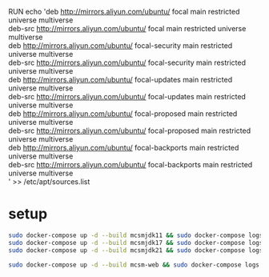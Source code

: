 RUN echo 'deb http://mirrors.aliyun.com/ubuntu/ focal main restricted universe multiverse \
deb-src http://mirrors.aliyun.com/ubuntu/ focal main restricted universe multiverse \
deb http://mirrors.aliyun.com/ubuntu/ focal-security main restricted universe multiverse \
deb-src http://mirrors.aliyun.com/ubuntu/ focal-security main restricted universe multiverse \
deb http://mirrors.aliyun.com/ubuntu/ focal-updates main restricted universe multiverse \
deb-src http://mirrors.aliyun.com/ubuntu/ focal-updates main restricted universe multiverse \
deb http://mirrors.aliyun.com/ubuntu/ focal-proposed main restricted universe multiverse \
deb-src http://mirrors.aliyun.com/ubuntu/ focal-proposed main restricted universe multiverse \
deb http://mirrors.aliyun.com/ubuntu/ focal-backports main restricted universe multiverse \
deb-src http://mirrors.aliyun.com/ubuntu/ focal-backports main restricted universe multiverse \
' >> /etc/apt/sources.list

# setup
```bash
sudo docker-compose up -d --build mcsmjdk11 && sudo docker-compose logs mcsmjdk11
sudo docker-compose up -d --build mcsmjdk17 && sudo docker-compose logs mcsmjdk17
sudo docker-compose up -d --build mcsmjdk21 && sudo docker-compose logs mcsmjdk21

sudo docker-compose up -d --build mcsm-web && sudo docker-compose logs mcsm-web
```

